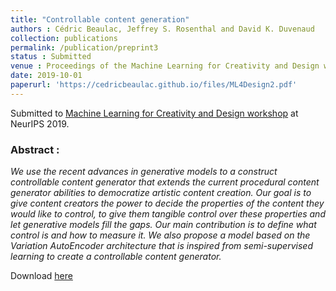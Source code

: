 ```yaml
---
title: "Controllable content generation"
authors : Cédric Beaulac, Jeffrey S. Rosenthal and David K. Duvenaud
collection: publications
permalink: /publication/preprint3
status : Submitted
venue : Proceedings of the Machine Learning for Creativity and Design workshop at NeurIPS 2019
date: 2019-10-01
paperurl: 'https://cedricbeaulac.github.io/files/ML4Design2.pdf'
---
```

Submitted to [Machine Learning for Creativity and Design workshop](https://neurips2019creativity.github.io) at NeurIPS 2019.

### Abstract :

*We use the recent advances in generative models to a construct controllable content generator that extends the current procedural content generator abilities to democratize artistic content creation. Our goal is to give content creators the power to decide the properties of the content they would like to control, to give them tangible control over these properties and let generative models fill the gaps. Our main contribution is to define what control is and how to measure it. We also propose a model based on the Variation AutoEncoder architecture that is inspired from semi-supervised learning to create a controllable content generator.*

Download [here](https://cedricbeaulac.github.io/files/ML4Design2.pdf)
